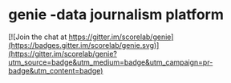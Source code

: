 # genie -data journalism platform

[![Join the chat at https://gitter.im/scorelab/genie](https://badges.gitter.im/scorelab/genie.svg)](https://gitter.im/scorelab/genie?utm_source=badge&utm_medium=badge&utm_campaign=pr-badge&utm_content=badge)
